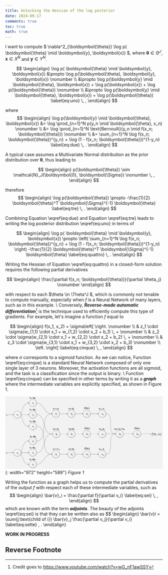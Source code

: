 ```yaml
---
title: Unlocking the Hessian of the log posterior
date: 2024-09-17
comments: true
toc: true
math: true
---
```


I want to compute $ \nabla^2_{\boldsymbol{\theta}} \log p( \boldsymbol{\theta} \mid \boldsymbol{y}, \boldsymbol{x}) $, where $\boldsymbol{\theta} \in \Theta^J$, $\boldsymbol{x} \in X^N$ and $\boldsymbol{y} \in Y^N$. 

$$
\begin{align}
  \log p( \boldsymbol{\theta} \mid \boldsymbol{y}, \boldsymbol{x}) 
  &\propto \log p(\boldsymbol{\theta}, \boldsymbol{y}, \boldsymbol{x}) \nonumber \\
  &\propto \log p(\boldsymbol{y} \mid \boldsymbol{\theta}, \boldsymbol{x}) + \log p(\boldsymbol{x}) + \log p(\boldsymbol{\theta}) \nonumber \\
  &\propto \log p(\boldsymbol{y} \mid \boldsymbol{\theta}, \boldsymbol{x}) + \log p(\boldsymbol{\theta}) \label{eq:uno} \, , 
\end{align}
$$

where
$$
\begin{align}
\log p(\boldsymbol{y} \mid \boldsymbol{\theta}, \boldsymbol{x})
&= \log \prod_{n=1}^N p(y_n \mid \boldsymbol{\theta}, x_n) \nonumber \\
&= \log \prod_{n=1}^N \text{Bernoulli}(y_n \mid f(x_n; \boldsymbol{\theta})) \nonumber \\ 
&= \sum_{n=1}^N \log f(x_n; \boldsymbol{\theta})^{y_n} + \log (1 - f(x_n; \boldsymbol{\theta}))^{1-y_n} \label{eq:due} \, .
\end{align}
$$

A typical case assumes a Multivariate Normal distribution as the prior distribution over $\boldsymbol{\theta}$, thus leading to

$$
\begin{align}
p(\boldsymbol{\theta}) \sim \mathcal{N}_J(\boldsymbol{0}, \boldsymbol{\Sigma}) \nonumber \, ,
\end{align}
$$

therefore
$$
\begin{align}
\log p(\boldsymbol{\theta}) \propto -\frac{1}{2} \boldsymbol{\theta}^T \boldsymbol{\Sigma}^{-1}  \boldsymbol{\theta} \label{eq:tre} \, .
\end{align}
$$

Combining Equation \eqref{eq:due} and Equation \eqref{eq:tre} leads to writing the log posterior distribution \eqref{eq:uno} in terms of

$$
\begin{align}
\log p( \boldsymbol{\theta} \mid \boldsymbol{y}, \boldsymbol{x}) \propto \left( \sum_{n=1}^N \log f(x_n; \boldsymbol{\theta})^{y_n} + \log (1 - f(x_n; \boldsymbol{\theta}))^{1-y_n} \right) -\frac{1}{2} \boldsymbol{\theta}^T \boldsymbol{\Sigma}^{-1}  \boldsymbol{\theta} 
\label{eq:quattro} \, .
\end{align}
$$

Writing the Hessian of Equation \eqref{eq:quattro} in a closed-form solution requires the following partial derivatives

$$
\begin{align}
\frac{\partial f(x_n; \boldsymbol{\theta})}{\partial \theta_j} \nonumber
\end{align}
$$

with respect to each $\theta \in \Theta^J $, which is commonly not tenable to compute manually, especially when $f$ is a Neural Network of many layers, such as in this example. \\
Conversely, ***Reverse-mode automatic differentiation***[^1] is the technique used to efficiently compute this type of gradients. For example, let's imagine a function $f$ equal to

$$
\begin{align}
f(x_1, x_2) = \sigma\left[ \right. \nonumber \\
  & z_1 \cdot \sigma(w_{1,1} \cdot x_1 + w_{1,2} \cdot x_2 + b_1) \, + \nonumber \\
  & z_2 \cdot \sigma(w_{2,1} \cdot x_1 + w_{2,2} \cdot x_2 + b_2) \, + \nonumber \\
  & z_3 \cdot \sigma(w_{3,1} \cdot x_1 + w_{3,2} \cdot x_2 + b_3) \nonumber \\
\left. \right]
\label{eq:cinque} \, ,
\end{align}
$$

where $\sigma$ corresponts to a sigmoid function. As we can notice, Function \eqref{eq:cinque} is a standard Neural Network composed of only one single layer of 3 neurons. Moreover, the activation functions are all sigmoid, and the task is a classification since the output is binary. \\
Function \eqref{eq:cinque} can be specified in other terms by writing it as a ***graph*** where the intermediate variables are explicitly specified, as shown in Figure 1.

![Desktop View](/posts/hessian/first.jpg){: width="972" height="589"}
_Figure 1_

Writing the function as a graph helps us to compute the partial derivatives of the output $f$ with respect each of these intermediate variables, such as
$$
\begin{align}
\bar{v}_i = \frac{\partial f}{\partial v_i}
\label{eq:sei} \, ,
\end{align}
$$
which are known with the term ***adjoints***. The beauty of the adjoints \eqref{eq:sei} is that they can be written also as 
$$
\begin{align}
\bar{v}_i = \sum_{j:\text{child of i}} \bar{v}_j \frac{\partial v_j}{\partial v_i} 
\label{eq:sette} \, .
\end{align}



**WORK IN PROGRESS**

## Reverse Footnote

[^1]: Credit goes to <https://www.youtube.com/watch?v=wG_nF1awSSY>

